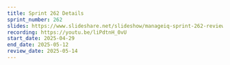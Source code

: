 ```yaml
---
title: Sprint 262 Details
sprint_number: 262
slides: https://www.slideshare.net/slideshow/manageiq-sprint-262-review-slide-deck/279102914
recording: https://youtu.be/liPdtnH_0vU
start_date: 2025-04-29
end_date: 2025-05-12
review_date: 2025-05-14
---
```

